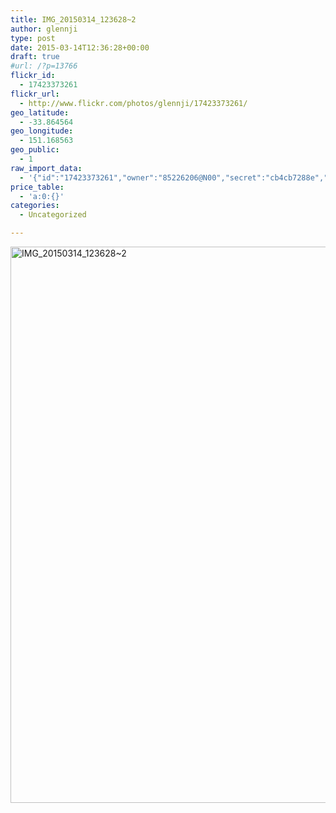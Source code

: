 ```yaml
---
title: IMG_20150314_123628~2
author: glennji
type: post
date: 2015-03-14T12:36:28+00:00
draft: true
#url: /?p=13766
flickr_id:
  - 17423373261
flickr_url:
  - http://www.flickr.com/photos/glennji/17423373261/
geo_latitude:
  - -33.864564
geo_longitude:
  - 151.168563
geo_public:
  - 1
raw_import_data:
  - '{"id":"17423373261","owner":"85226206@N00","secret":"cb4cb7288e","server":"8696","farm":9,"title":"IMG_20150314_123628~2","ispublic":0,"isfriend":0,"isfamily":0,"description":{"_content":""},"dateupload":"1431088108","lastupdate":"1431088119","datetaken":"2015-03-14 12:36:28","datetakengranularity":"0","datetakenunknown":"0","ownername":"glennji","tags":"","machine_tags":"","originalsecret":"9b9659a278","originalformat":"jpg","latitude":"-33.864564","longitude":"151.168563","accuracy":"16","context":0,"place_id":"5KOVdmxWULhNCg5v","woeid":"7225623","geo_is_family":0,"geo_is_friend":0,"geo_is_contact":0,"geo_is_public":0,"media":"photo","media_status":"ready","url_o":"https://farm9.staticflickr.com/8696/17423373261_9b9659a278_o.jpg","height_o":"4208","width_o":"3120"}'
price_table:
  - 'a:0:{}'
categories:
  - Uncategorized

---
```

<p class="flickr-image">
  <a href="http://www.flickr.com/photos/glennji/17423373261/" class="flickr-link"><img src="/wp-content/uploads/2015/03/17423373261_9b9659a278_o-759x1024.jpg" width="660" height="890" alt="IMG_20150314_123628~2" class="keyring-img" /></a>
</p>
